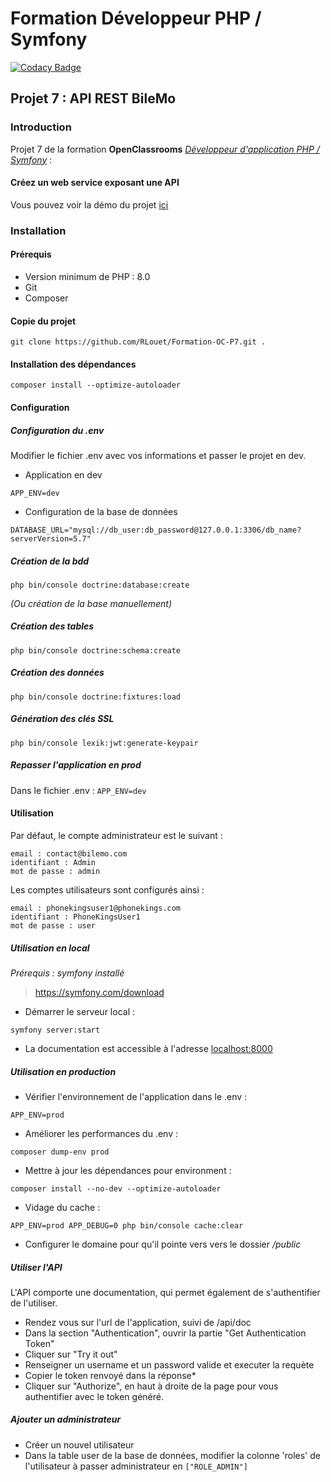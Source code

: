 # Formation Développeur PHP / Symfony

[![Codacy Badge](https://api.codacy.com/project/badge/Grade/b317891471894dd182e14f3d6996cdec)](https://app.codacy.com/gh/RLouet/Formation-OC-P7?utm_source=github.com&utm_medium=referral&utm_content=RLouet/Formation-OC-P7&utm_campaign=Badge_Grade_Settings)

## Projet 7 : API REST BileMo

### Introduction
Projet 7 de la formation **OpenClassrooms** [*Développeur d'application PHP / Symfony*](https://openclassrooms.com/fr/paths/59-developpeur-dapplication-php-symfony) :

#### Créez un web service exposant une API

Vous pouvez voir la démo du projet [ici](https://bilemo.romainlouet.fr/api/doc/)

### Installation

#### Prérequis
*   Version minimum de PHP : 8.0
*   Git
*   Composer

#### Copie du projet
`git clone https://github.com/RLouet/Formation-OC-P7.git .`

#### Installation des dépendances
`composer install --optimize-autoloader`

#### Configuration

##### Configuration du .env
Modifier le fichier .env avec vos informations et passer le projet en dev.
*   Application en dev

  `APP_ENV=dev`

*   Configuration de la base de données

  `DATABASE_URL="mysql://db_user:db_password@127.0.0.1:3306/db_name?serverVersion=5.7"`

##### Création de la bdd
`php bin/console doctrine:database:create`

*(Ou création de la base manuellement)*

##### Création des tables
`php bin/console doctrine:schema:create`

##### Création des données
    php bin/console doctrine:fixtures:load

##### Génération des clés SSL
    php bin/console lexik:jwt:generate-keypair

##### Repasser l'application en prod
Dans le fichier .env :
`APP_ENV=dev`

#### Utilisation
Par défaut, le compte administrateur est le suivant :

    email : contact@bilemo.com
    identifiant : Admin
    mot de passe : admin

Les comptes utilisateurs sont configurés ainsi :

    email : phonekingsuser1@phonekings.com
    identifiant : PhoneKingsUser1
    mot de passe : user

##### Utilisation en local
*Prérequis : symfony installé*
> https://symfony.com/download
*   Démarrer le serveur local :

`symfony server:start`
*   La documentation est accessible à l'adresse <localhost:8000>

##### Utilisation en production
*   Vérifier l'environnement de l'application dans le .env :

  `APP_ENV=prod`

*   Améliorer les performances du .env :

  `composer dump-env prod`

*   Mettre à jour les dépendances pour environment :

  `composer install --no-dev --optimize-autoloader`

*   Vidage du cache :

  `APP_ENV=prod APP_DEBUG=0 php bin/console cache:clear`

*   Configurer le domaine pour qu'il pointe vers vers le dossier */public*

##### Utiliser l'API
L'API comporte une documentation, qui permet également de s'authentifier de l'utiliser.
*   Rendez vous sur l'url de l'application, suivi de /api/doc
*   Dans la section "Authentication", ouvrir la partie "Get Authentication Token"
*   Cliquer sur "Try it out"
*   Renseigner un username et un password valide et executer la requète
*   Copier le token renvoyé dans la réponse*
*   Cliquer sur "Authorize", en haut à droite de la page pour vous authentifier avec le token généré.

##### Ajouter un administrateur
*   Créer un nouvel utilisateur
*   Dans la table user de la base de données, modifier la colonne 'roles' de l'utilisateur à passer administrateur en `["ROLE_ADMIN"]`
